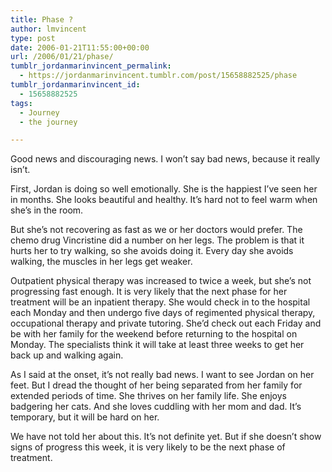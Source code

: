 ```yaml
---
title: Phase ?
author: lmvincent
type: post
date: 2006-01-21T11:55:00+00:00
url: /2006/01/21/phase/
tumblr_jordanmarinvincent_permalink:
  - https://jordanmarinvincent.tumblr.com/post/15658882525/phase
tumblr_jordanmarinvincent_id:
  - 15658882525
tags:
  - Journey
  - the journey

---
```

Good news and discouraging news. I won&rsquo;t say bad news, because it really isn&rsquo;t.

First, Jordan is doing so well emotionally. She is the happiest I&rsquo;ve seen her in months. She looks beautiful and healthy. It&rsquo;s hard not to feel warm when she&rsquo;s in the room.

But she&rsquo;s not recovering as fast as we or her doctors would prefer. The chemo drug Vincristine did a number on her legs. The problem is that it hurts her to try walking, so she avoids doing it. Every day she avoids walking, the muscles in her legs get weaker.<a name="more"></a>

Outpatient physical therapy was increased to twice a week, but she&rsquo;s not progressing fast enough. It is very likely that the next phase for her treatment will be an inpatient therapy. She would check in to the hospital each Monday and then undergo five days of regimented physical therapy, occupational therapy and private tutoring. She&rsquo;d check out each Friday and be with her family for the weekend before returning to the hospital on Monday. The specialists think it will take at least three weeks to get her back up and walking again.

As I said at the onset, it&rsquo;s not really bad news. I want to see Jordan on her feet. But I dread the thought of her being separated from her family for extended periods of time. She thrives on her family life. She enjoys badgering her cats. And she loves cuddling with her mom and dad. It&rsquo;s temporary, but it will be hard on her.

We have not told her about this. It&rsquo;s not definite yet. But if she doesn&rsquo;t show signs of progress this week, it is very likely to be the next phase of treatment.

<div class="blogger-post-footer">
  <img loading="lazy" width="1" height="1" src="https://blogger.googleusercontent.com/tracker/9039099668816362935-7658967680233098163?l=jordansjourney2.blogspot.com" alt="" />
</div>